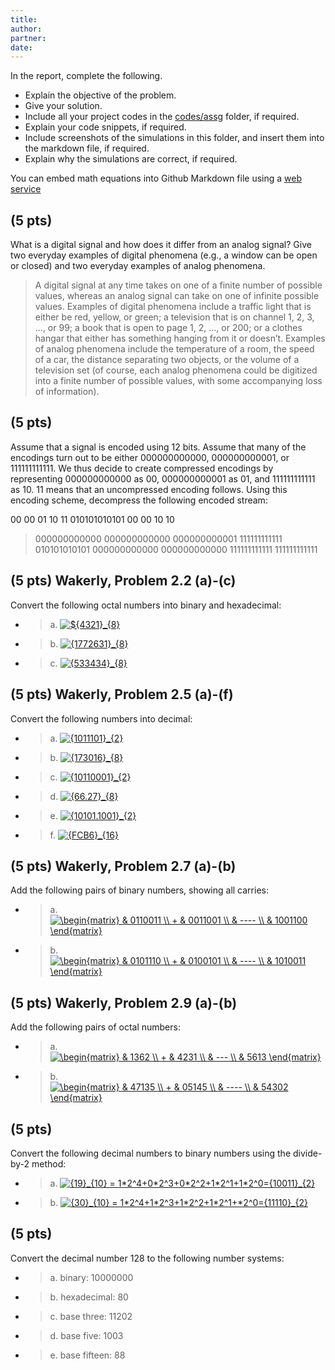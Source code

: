 ```yaml
---
title: 
author:
partner:
date:
---
```


In the report, complete the following.
- Explain the objective of the problem.
- Give your solution.
- Include all your project codes in the [codes/assg](../../codes/assg) folder,
  if required.
- Explain your code snippets, if required.
- Include screenshots of the simulations in this folder, and insert them into
  the markdown file, if required.
- Explain why the simulations are correct, if required.

You can embed math equations into Github Markdown file using a [web service](https://www.codecogs.com/latex/eqneditor.php)

## (5 pts)
What is a digital signal and how does it differ from an analog signal? Give two
everyday examples of digital phenomena (e.g., a window can be open or closed) and
two everyday examples of analog phenomena. 

> A digital signal at any time takes on one of a finite number of possible values, whereas an analog signal can take on one of infinite possible values. Examples of digital phenomena include a traffic light that is either be red, yellow, or green; a television that is on channel 1, 2, 3, ..., or 99; a book that is open to page 1, 2, ..., or 200; or a clothes hangar that either has something hanging from it or doesn’t. Examples of analog phenomena include the temperature of a room, the speed of a car, the distance separating two objects, or the volume of a television set (of course, each analog phenomena could be digitized into a finite number of possible values, with some accompanying loss of information). 

## (5 pts)
Assume that a signal is encoded using 12 bits. Assume that many of the encodings
turn out to be either 000000000000, 000000000001, or 111111111111. We
thus decide to create compressed encodings by representing 000000000000 as
00, 000000000001 as 01, and 111111111111 as 10. 11 means that an
uncompressed encoding follows. Using this encoding scheme, decompress the following encoded stream:

00 00 01 10 11 010101010101 00 00 10 10

> 000000000000 000000000000 000000000001 111111111111 010101010101 000000000000 000000000000 111111111111 111111111111

## (5 pts) Wakerly, Problem 2.2 (a)-(c)
Convert the following octal numbers into binary and hexadecimal:
- > a. <a href="https://www.codecogs.com/eqnedit.php?latex=\inline&space;${4321}_{8}" target="_blank"><img src="https://latex.codecogs.com/gif.latex?\inline&space;${4321}_{8}={100011010001}_{2}={8D1}_{16}" title="${4321}_{8}" /></a>
- > b. <a href="https://www.codecogs.com/eqnedit.php?latex=\inline&space;{1772631}_{8}" target="_blank"><img src="https://latex.codecogs.com/gif.latex?\inline&space;{1772631}_{8}={1111111010110011001}_{2} = {7F599}_{16}" title="{1772631}_{8}" /></a>
- > c. <a href="https://www.codecogs.com/eqnedit.php?latex=\inline&space;{533434}_{8}" target="_blank"><img src="https://latex.codecogs.com/gif.latex?\inline&space;{533434}_{8}= {101011011100011100}_{2} = {2B71C}_{16}" title="{533434}_{8}" /></a>

## (5 pts) Wakerly, Problem 2.5 (a)-(f)
Convert the following numbers into decimal:
- > a. <a href="https://www.codecogs.com/eqnedit.php?latex=\inline&space;{1011101}_{2}" target="_blank"><img src="https://latex.codecogs.com/gif.latex?\inline&space;{1011101}_{2}={93}_{10}" title="{1011101}_{2}" /></a>
- > b. <a href="https://www.codecogs.com/eqnedit.php?latex=\inline&space;{173016}_{8}" target="_blank"><img src="https://latex.codecogs.com/gif.latex?\inline&space;{173016}_{8}={62990}_{10}" title="{173016}_{8}" /></a>
- > c. <a href="https://www.codecogs.com/eqnedit.php?latex=\inline&space;{10110001}_{2}" target="_blank"><img src="https://latex.codecogs.com/gif.latex?\inline&space;{10110001}_{2}={177}_{10}" title="{10110001}_{2}" /></a>
- > d. <a href="https://www.codecogs.com/eqnedit.php?latex=\inline&space;{66.27}_{8}" target="_blank"><img src="https://latex.codecogs.com/gif.latex?\inline&space;{66.27}_{8}={54.359375}_{10}" title="{66.27}_{8}" /></a>
- > e. <a href="https://www.codecogs.com/eqnedit.php?latex=\inline&space;{10101.1001}_{2}" target="_blank"><img src="https://latex.codecogs.com/gif.latex?\inline&space;{10101.1001}_{2}={21.5625}_{10}" title="{10101.1001}_{2}" /></a>
- > f. <a href="https://www.codecogs.com/eqnedit.php?latex=\inline&space;{FCB6}_{16}" target="_blank"><img src="https://latex.codecogs.com/gif.latex?\inline&space;{FCB6}_{16}={64694}_{10}" title="{FCB6}_{16}" /></a>

## (5 pts) Wakerly, Problem 2.7 (a)-(b)
Add the following pairs of binary numbers, showing all carries:
- > a.  
<a href="https://www.codecogs.com/eqnedit.php?latex=\begin{matrix}&space;&&space;0110011&space;\\&space;&plus;&space;&&space;0011001&space;\\&space;&&space;----&space;\\&space;&&space;1001100&space;\end{matrix}" target="_blank"><img src="https://latex.codecogs.com/gif.latex?\begin{matrix}&space;&&space;0110011&space;\\&space;&plus;&space;&&space;0011001&space;\\&space;&&space;----&space;\\&space;&&space;1001100&space;\end{matrix}" title="\begin{matrix} & 0110011 \\ + & 0011001 \\ & ---- \\ & 1001100 \end{matrix}" /></a>
- > b.  
<a href="https://www.codecogs.com/eqnedit.php?latex=\begin{matrix}&space;&&space;0101110&space;\\&space;&plus;&space;&&space;0100101&space;\\&space;&&space;----&space;\\&space;&&space;1010011&space;\end{matrix}" target="_blank"><img src="https://latex.codecogs.com/gif.latex?\begin{matrix}&space;&&space;0101110&space;\\&space;&plus;&space;&&space;0100101&space;\\&space;&&space;----&space;\\&space;&&space;1010011&space;\end{matrix}" title="\begin{matrix} & 0101110 \\ + & 0100101 \\ & ---- \\ & 1010011 \end{matrix}" /></a>

## (5 pts) Wakerly, Problem 2.9 (a)-(b)
Add the following pairs of octal numbers:
- > a.  
<a href="https://www.codecogs.com/eqnedit.php?latex=\begin{matrix}&space;&&space;1362&space;\\&space;&plus;&space;&&space;4231&space;\\&space;&&space;---&space;\\&space;&&space;5613&space;\end{matrix}" target="_blank"><img src="https://latex.codecogs.com/gif.latex?\begin{matrix}&space;&&space;1362&space;\\&space;&plus;&space;&&space;4231&space;\\&space;&&space;---&space;\\&space;&&space;5613&space;\end{matrix}" title="\begin{matrix} & 1362 \\ + & 4231 \\ & --- \\ & 5613 \end{matrix}" /></a>
- > b.  
<a href="https://www.codecogs.com/eqnedit.php?latex=\begin{matrix}&space;&&space;47135&space;\\&space;&plus;&space;&&space;05145&space;\\&space;&&space;----&space;\\&space;&&space;54302&space;\end{matrix}" target="_blank"><img src="https://latex.codecogs.com/gif.latex?\begin{matrix}&space;&&space;47135&space;\\&space;&plus;&space;&&space;05145&space;\\&space;&&space;----&space;\\&space;&&space;54302&space;\end{matrix}" title="\begin{matrix} & 47135 \\ + & 05145 \\ & ---- \\ & 54302 \end{matrix}" /></a>

## (5 pts)
Convert the following decimal numbers to binary numbers using the divide-by-2
method:
- > a. <a href="https://www.codecogs.com/eqnedit.php?latex={19}_{10}&space;=&space;1*2^4&plus;0*2^3&plus;0*2^2&plus;1*2^1&plus;1*2^0={10011}_{2}" target="_blank"><img src="https://latex.codecogs.com/gif.latex?{19}_{10}&space;=&space;1*2^4&plus;0*2^3&plus;0*2^2&plus;1*2^1&plus;1*2^0={10011}_{2}" title="{19}_{10} = 1*2^4+0*2^3+0*2^2+1*2^1+1*2^0={10011}_{2}" /></a>
- > b. <a href="https://www.codecogs.com/eqnedit.php?latex={30}_{10}&space;=&space;1*2^4&plus;1*2^3&plus;1*2^2&plus;1*2^1&plus;*2^0={11110}_{2}" target="_blank"><img src="https://latex.codecogs.com/gif.latex?{30}_{10}&space;=&space;1*2^4&plus;1*2^3&plus;1*2^2&plus;1*2^1&plus;*2^0={11110}_{2}" title="{30}_{10} = 1*2^4+1*2^3+1*2^2+1*2^1+*2^0={11110}_{2}" /></a>

## (5 pts)
Convert the decimal number 128 to the following number systems:
- > a. binary: 10000000
- > b. hexadecimal: 80
- > c. base three: 11202
- > d. base five: 1003
- > e. base fifteen: 88
